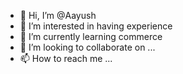 - 👋 Hi, I’m @Aayush
- 👀 I’m interested in having experience 
- 🌱 I’m currently learning commerce
- 💞️ I’m looking to collaborate on ...
- 📫 How to reach me ...

<!---
AayuH04/AayuH04 is a ✨ special ✨ repository because its `README.md` (this file) appears on your GitHub profile.
You can click the Preview link to take a look at your changes.
--->
